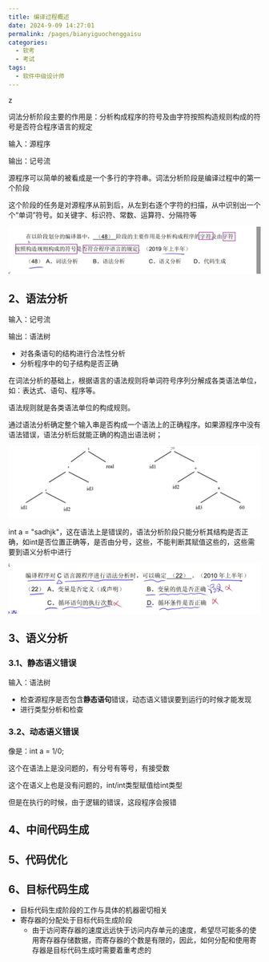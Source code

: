 ```yaml
---
title: 编译过程概述
date: 2024-9-09 14:27:01
permalink: /pages/bianyiguochenggaisu
categories: 
  - 软考
  - 考试
tags: 
  - 软件中级设计师
---
```




z

词法分析阶段主要的作用是：分析构成程序的符号及由字符按照构造规则构成的符号是否符合程序语言的规定

输入：源程序

输出：记号流

源程序可以简单的被看成是一个多行的字符串。词法分析阶段是编译过程中的第一个阶段

这个阶段的任务是对源程序从前到后，从左到右逐个字符的扫描，从中识别出一个个“单词”符号。如关键字、标识符、常数、运算符、分隔符等

![image-20240926000525717](assets/image-20240926000525717.png)

## 2、语法分析

输入：记号流

输出：语法树

- 对各条语句的结构进行合法性分析
- 分析程序中的句子结构是否正确

在词法分析的基础上，根据语言的语法规则将单词符号序列分解成各类语法单位，如：表达式、语句、程序等。

语法规则就是各类语法单位的构成规则。

通过语法分析确定整个输入串是否构成一个语法上的正确程序。如果源程序中没有语法错误，语法分析后就能正确的构造出语法树；

![image-20240925234731311](assets/image-20240925234731311.png)	

int a = "sadhjk"，这在语法上是错误的，语法分析阶段只能分析其结构是否正确，如int是否位置正确等，是否由分号，这些，不能判断其赋值这些的，这些需要到语义分析中进行

![image-20240925235941899](assets/image-20240925235941899.png)

## 3、语义分析

### 3.1、静态语义错误

输入：语法树

- 检查源程序是否包含**静态语句**错误，动态语义错误要到运行的时候才能发现
- 进行类型分析和检查

### 3.2、动态语义错误

像是：int a = 1/0;

这个在语法上是没问题的，有分号有等号，有接受数

这个在语义上也是没有问题的，int/int类型赋值给int类型

但是在执行的时候，由于逻辑的错误，这段程序会报错

## 4、中间代码生成

## 5、代码优化

## 6、目标代码生成

- 目标代码生成阶段的工作与具体的机器密切相关
- 寄存器的分配处于目标代码生成阶段
  - 由于访问寄存器的速度远远快于访问内存单元的速度，希望尽可能多的使用寄存器存储数据，而寄存器的个数是有限的，因此，如何分配和使用寄存器是目标代码生成时需要着重考虑的

